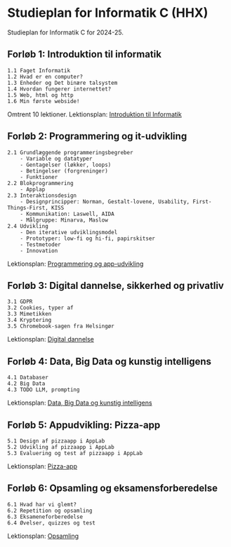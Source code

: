 # Studieplan for Informatik C (HHX)

Studieplan for Informatik C for 2024-25.

## Forløb 1: Introduktion til informatik
    1.1 Faget Informatik  
    1.2 Hvad er en computer?  
    1.3 Enheder og Det binære talsystem  
    1.4 Hvordan fungerer internettet?  
    1.5 Web, html og http  
    1.6 Min første webside!  

Omtrent 10 lektioner.
Lektionsplan: [Introduktion til Informatik](1-informatik.md)

## Forløb 2: Programmering og it-udvikling
    2.1 Grundlæggende programmeringsbegreber
        - Variable og datatyper
        - Gentagelser (løkker, loops)
        - Betingelser (forgreninger)
        - Funktioner  
    2.2 Blokprogrammering
        - Applap
    2.3 Interaktionsdesign
        - Designprincipper: Norman, Gestalt-lovene, Usability, First-Things-First, KISS
        - Kommunikation: Laswell, AIDA
        - Målgruppe: Minarva, Maslow
    2.4 Udvikling
        - Den iterative udviklingsmodel
        - Prototyper: low-fi og hi-fi, papirskitser
        - Testmetoder
        - Innovation

Lektionsplan: [Programmering og app-udvikling](2-programmering.md)

## Forløb 3: Digital dannelse, sikkerhed og privatliv
    3.1 GDPR
    3.2 Cookies, typer af
    3.3 Mimetikken
    3.4 Kryptering
    3.5 Chromebook-sagen fra Helsingør

Lektionsplan: [Digital dannelse](3-dannelse.md)

## Forløb 4: Data, Big Data og kunstig intelligens
    4.1 Databaser
    4.2 Big Data
    4.3 TODO LLM, prompting

Lektionsplan: [Data, Big Data og kunstig intelligens](4-data.md)

## Forløb 5: Appudvikling: Pizza-app
    5.1 Design af pizzaapp i AppLab
    5.2 Udvikling af pizzaapp i AppLab
    5.3 Evaluering og test af pizzaapp i AppLab

Lektionsplan: [Pizza-app](5-pizza-app.md)

## Forløb 6: Opsamling og eksamensforberedelse
    6.1 Hvad har vi glemt?
    6.2 Repetition og opsamling
    6.3 Eksameneforberedelse
    6.4 Øvelser, quizzes og test


Lektionsplan: [Opsamling](6-opsamling.md)